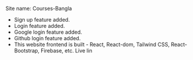 Site name: Courses-Bangla
* Sign up feature added.
* Login feature added.
* Google login feature added.
* Github login feature added.
* This website frontend is built  - React,  React-dom, Tailwind CSS, React-Bootstrap, Firebase, etc.
Live lin